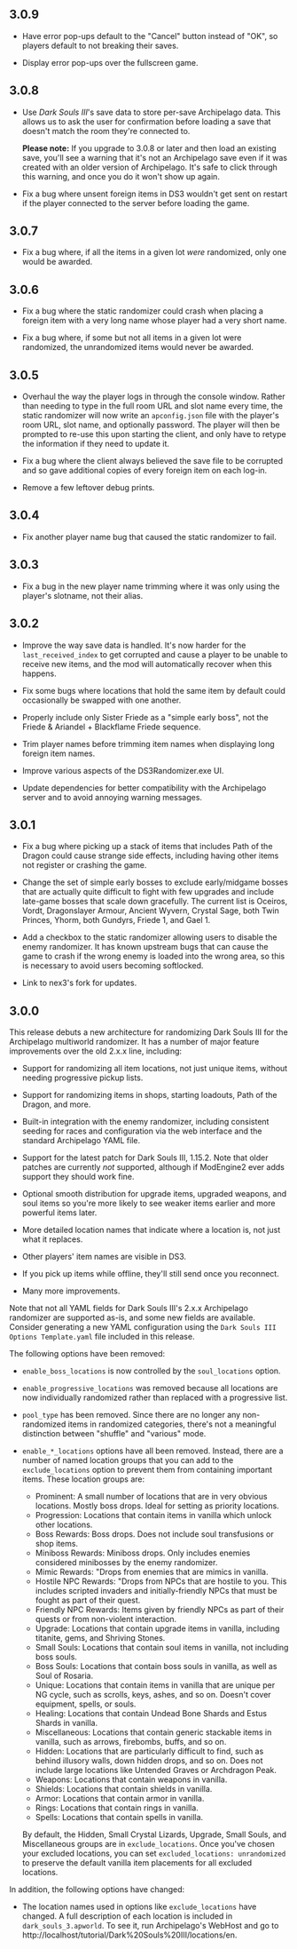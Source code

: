 ## 3.0.9

* Have error pop-ups default to the "Cancel" button instead of "OK", so players default to not breaking their saves.

* Display error pop-ups over the fullscreen game.

## 3.0.8

* Use _Dark Souls III_'s save data to store per-save Archipelago data. This allows us to ask the user for confirmation before loading a save that doesn't match the room they're connected to.

  **Please note:** If you upgrade to 3.0.8 or later and then load an existing save, you'll see a warning that it's not an Archipelago save even if it was created with an older version of Archipelago. It's safe to click through this warning, and once you do it won't show up again.

* Fix a bug where unsent foreign items in DS3 wouldn't get sent on restart if the player connected to the server before loading the game.

## 3.0.7

* Fix a bug where, if all the items in a given lot *were* randomized, only one would be awarded.

## 3.0.6

* Fix a bug where the static randomizer could crash when placing a foreign item with a very long name whose player had a very short name.

* Fix a bug where, if some but not all items in a given lot were randomized, the unrandomized items would never be awarded.

## 3.0.5

* Overhaul the way the player logs in through the console window. Rather than needing to type in the full room URL and slot name every time, the static randomizer will now write an `apconfig.json` file with the player's room URL, slot name, and optionally password. The player will then be prompted to re-use this upon starting the client, and only have to retype the information if they need to update it.

* Fix a bug where the client always believed the save file to be corrupted and so gave additional copies of every foreign item on each log-in.

* Remove a few leftover debug prints.

## 3.0.4

* Fix another player name bug that caused the static randomizer to fail.

## 3.0.3

* Fix a bug in the new player name trimming where it was only using the player's slotname, not their alias.

## 3.0.2

* Improve the way save data is handled. It's now harder for the `last_received_index` to get corrupted and cause a player to be unable to receive new items, and the mod will automatically recover when this happens.

* Fix some bugs where locations that hold the same item by default could occasionally be swapped with one another.

* Properly include only Sister Friede as a "simple early boss", not the Friede & Ariandel + Blackflame Friede sequence.

* Trim player names before trimming item names when displaying long foreign item names.

* Improve various aspects of the DS3Randomizer.exe UI.

* Update dependencies for better compatibility with the Archipelago server and to avoid annoying warning messages.

## 3.0.1

* Fix a bug where picking up a stack of items that includes Path of the Dragon could cause strange side effects, including having other items not register or crashing the game.

* Change the set of simple early bosses to exclude early/midgame bosses that are actually quite difficult to fight with few upgrades and include late-game bosses that scale down gracefully. The current list is Oceiros, Vordt, Dragonslayer Armour, Ancient Wyvern, Crystal Sage, both Twin Princes, Yhorm, both Gundyrs, Friede 1, and Gael 1.

* Add a checkbox to the static randomizer allowing users to disable the enemy randomizer. It has known upstream bugs that can cause the game to crash if the wrong enemy is loaded into the wrong area, so this is necessary to avoid users becoming softlocked.

* Link to nex3's fork for updates.

## 3.0.0

This release debuts a new architecture for randomizing Dark Souls III for the Archipelago multiworld randomizer. It has a number of major feature improvements over the old 2.x.x line, including:

* Support for randomizing all item locations, not just unique items, without needing progressive pickup lists.

* Support for randomizing items in shops, starting loadouts, Path of the Dragon, and more.

* Built-in integration with the enemy randomizer, including consistent seeding for races and configuration via the web interface and the standard Archipelago YAML file.

* Support for the latest patch for Dark Souls III, 1.15.2. Note that older patches are currently *not* supported, although if ModEngine2 ever adds support they should work fine.

* Optional smooth distribution for upgrade items, upgraded weapons, and soul items so you're more likely to see weaker items earlier and more powerful items later.

* More detailed location names that indicate where a location is, not just what it replaces.

* Other players' item names are visible in DS3.

* If you pick up items while offline, they'll still send once you reconnect.
 
* Many more improvements.

Note that not all YAML fields for Dark Souls III's 2.x.x Archipelago randomizer are supported as-is, and some new fields are available. Consider generating a new YAML configuration using the `Dark Souls III Options Template.yaml` file included in this release.

The following options have been removed:

* `enable_boss_locations` is now controlled by the `soul_locations` option.

* `enable_progressive_locations` was removed because all locations are now individually randomized rather than replaced with a progressive list.

* `pool_type` has been removed. Since there are no longer any non-randomized items in randomized categories, there's not a meaningful distinction between "shuffle" and "various" mode.

* `enable_*_locations` options have all been removed. Instead, there are a number of named location groups that you can add to the `exclude_locations` option to prevent them from containing important items. These location groups are:

  * Prominent: A small number of locations that are in very obvious locations. Mostly boss drops. Ideal for setting as priority locations.
  * Progression: Locations that contain items in vanilla which unlock other locations.
  * Boss Rewards: Boss drops. Does not include soul transfusions or shop items.
  * Miniboss Rewards: Miniboss drops. Only includes enemies considered minibosses by the enemy randomizer.
  * Mimic Rewards: "Drops from enemies that are mimics in vanilla.
  * Hostile NPC Rewards: "Drops from NPCs that are hostile to you. This includes scripted invaders and initially-friendly NPCs that must be fought as part of their quest.
  * Friendly NPC Rewards: Items given by friendly NPCs as part of their quests or from non-violent interaction.
  * Upgrade: Locations that contain upgrade items in vanilla, including titanite, gems, and Shriving Stones.
  * Small Souls: Locations that contain soul items in vanilla, not including boss souls.
  * Boss Souls: Locations that contain boss souls in vanilla, as well as Soul of Rosaria.
  * Unique: Locations that contain items in vanilla that are unique per NG cycle, such as scrolls, keys, ashes, and so on. Doesn't cover equipment, spells, or souls.
  * Healing: Locations that contain Undead Bone Shards and Estus Shards in vanilla.
  * Miscellaneous: Locations that contain generic stackable items in vanilla, such as arrows, firebombs, buffs, and so on.
  * Hidden: Locations that are particularly difficult to find, such as behind illusory walls, down hidden drops, and so on. Does not include large locations like Untended Graves or Archdragon Peak.
  * Weapons: Locations that contain weapons in vanilla.
  * Shields: Locations that contain shields in vanilla.
  * Armor: Locations that contain armor in vanilla.
  * Rings: Locations that contain rings in vanilla.
  * Spells: Locations that contain spells in vanilla.

  By default, the Hidden, Small Crystal Lizards, Upgrade, Small Souls, and Miscellaneous groups are in `exclude_locations`. Once you've chosen your excluded locations, you can set `excluded_locations: unrandomized` to preserve the default vanilla item placements for all excluded locations.

In addition, the following options have changed:

* The location names used in options like `exclude_locations` have changed. A full description of each location is included in `dark_souls_3.apworld`. To see it, run Archipelago's WebHost and go to http://localhost/tutorial/Dark%20Souls%20III/locations/en.